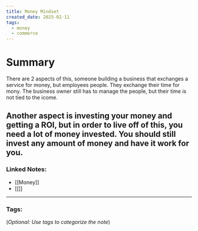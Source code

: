 ```yaml
---
title: Money Mindset
created_date: 2025-02-11
tags:
  - money
  - commerce
---
```



# Summary

There are 2 aspects of this, someone building a business that exchanges a service for money, but employees people. They exchange their time for mony. The business owner still has to manage the people, but their time is not tied to the icome. 

Another aspect is investing your money and getting a ROI, but in order to live off of this, you need a lot of money invested. You should still invest any amount of money and have it work for you. 
---

### **Linked Notes:**

- [[Money]]
- [[]]

---

### **Tags:**

(_Optional: Use tags to categorize the note_)
